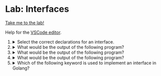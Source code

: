 # Lab: Interfaces

[Take me to the lab!](https://kodekloud.com/topic/lab-interfaces/)

Help for the [VSCode editor](https://github.com/kodekloudhub/community-faq/blob/main/docs/vscode-tips.md).

1.  <details>
    <summary>Select the correct declarations for an interface.</summary>

    1.  ```go
        type Student interface {
            id int
            grades  []int
            func calcGrades()
        }
        ```
    1.  ```go
        type Student interface {
            calcGrades()
            getName()
        }
        ```
    1.  ```go
        type Employee interface {
            calcSalary()
            getName()
        }
        ```
    1.  ```go
        type Employee interface {
            func calcSalary()
            func getName()
        }
        ```

    <details>
    <summary>Reveal</summary>

    > B, C

    * A is incorrect because interfaces cannot have fields, only methods.
    * D is incorrect because the `func` keyword is not used on interface method declarations.

    </details>
    </details>

1.  <details>
    <summary>What would be the output of the following program?</summary>

    Note: add package and import statements as needed

    ```go
    type Student interface {
        getPercentage() int
        getName()
    }

    type Undergrad struct {
        name   string
        grades []int
    }

    func (u Undergrad) getPercentage() int {
        sum := 0
        for _, v := range u.grades {
            sum += v
        }
        return sum / len(u.grades)
    }

    func printPercentage(s Student) {
        fmt.Println(s.getPercentage())
    }

    func main() {
        grades := []int{90, 75, 80}
        u := Undergrad{"Ross", grades}
        printPercentage(u)
    }
    ```

    * No output
    * Error
    * 81
    * 81%

    <details>
    <summary>Reveal</summary>

    > Error

    * There is a bug in this program. It will fail to compile due to the last line which will produce the error `Undergrad does not implement Student (missing getName method)`
    * When a struct value is passed as an argument to a function that has an interface parameter, the struct's implementation will be checked by the compiler.
    * `Undergrad` has a receiver for `getPercentage` but not for `getName` therefore it is an incomplete implementation of the interface `Student`.

    </details>
    </details>

1.  <details>
    <summary>What would be the output of the following program?</summary>

    Note: add package and import statements as needed

    ```go
    type Student interface {
        getPercentage() int
        getName() string
    }

    type Undergrad struct {
        name   string
        grades []int
    }

    func (u Undergrad) getPercentage() int {
        sum := 0
        for _, v := range u.grades {
            sum += v
        }
        return sum / len(u.grades)
    }
    func (u Undergrad) getName() string {
        return u.name
    }

    func printData(s Student) {
        fmt.Println(s.getName())
        fmt.Println(s.getPercentage())
    }

    func main() {
        grades := []int{90, 75, 80}
        u := Undergrad{"Ross", grades}
        printData(u)
    }
    ```

    * No output
    * Ross<br/>81
    * Error
    * 81<br/>Ross

    <details>
    <summary>Reveal</summary>

    > Ross<br/>81

    * The bug from Q2 has been fixed. An implementation has been provided for `getName`, so no error.
    * `No output` is incorrect because the two `Println` statements in the `printData` function will be executed.
    * While we're there, note that the name will be printed first, so that eliminates another answer.
    * Finally, `getPercentage` calculates the average of all the grades in the `grades` slice. The calculation is using integer math, hence `81`. No percent sign is printed.

    </details>
    </details>

1.  <details>
    <summary>What would be the output of the following program?</summary>

    Note: add package and import statements as needed

    ```go
    type Student interface {
        getPercentage() int
        getName() string
    }

    type Undergrad struct {
        name   string
        grades []int
    }

    type Postgrad struct {
        name   string
        grades []int
    }

    func (p Postgrad) getPercentage() int {
        sum := 0
        for _, v := range p.grades {
            sum += v
        }
        return ((sum * 100) / (len(p.grades) * 200))
    }
    func (p Postgrad) getName() string {
        return p.name
    }

    func (u Undergrad) getPercentage() int {
        sum := 0
        for _, v := range u.grades {
            sum += v
        }
        return sum / len(u.grades)
    }

    func (u Undergrad) getName() string {
        return u.name
    }

    func printData(s Student) {
        fmt.Println(s.getName())
        fmt.Println(s.getPercentage())
    }

    func main() {
        u := Undergrad{"Ross", []int{90, 75, 80}}
        p := Postgrad{"Joe", []int{150, 190, 185}}
        printData(u)
        printData(p)
    }
    ```

    * Ross 81<br/>Joe 87
    * Joe 87<br/>Ross 81
    * Ross<br/>81<br/>Joe<br/>87
    * Ross<br/>Joe<br/>81<br/>87

    <details>
    <summary>Reveal</summary>

    > Ross<br/>81<br/>Joe<br/>87

    * Now there is a new struct `Postgrad`. `Postgrad` correctly implements the `Student` interface as it has correct receivers for `getName` and `getPercentage`.
    * Note that the `getPercentage` for `Postgrad` is a different implementation, i.e. the percentage is calculated differently.
    * The function `printData` is the same as in Q3, therefore from that we know the order in which it will print the student data (name, newline, percentage). This eliminates two answers. It also eliminates a third because it won't output two names followed by two percentages.


    </details>
    </details>

1.  <details>
    <summary>Which of the following keyword is used to implement an interface in Golang?</summary>

    * type struct
    * receiver
    * No keyword needed to implement an interface
    * type interface

    <details>
    <summary>Reveal</summary>

    > No keyword needed to implement an interface

    * Keywords are used to *declare* an interface, not *implement* it.
    * Implementation is achieved by providing all of the correct receiver methods as defined by the interface for any struct that wants to provide an implementation.

    </details>
    </details>

